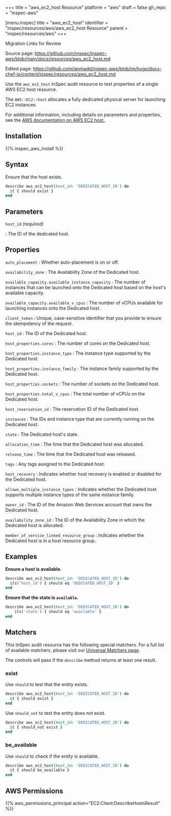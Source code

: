 +++
title = "aws_ec2_host Resource"
platform = "aws"
draft = false
gh_repo = "inspec-aws"

[menu.inspec]
title = "aws_ec2_host"
identifier = "inspec/resources/aws/aws_ec2_host Resource"
parent = "inspec/resources/aws"
+++

<div class="admonition-note">
<p class="admonition-note-title">Migration Links for Review</p>
<div class="admonition-note-text">
<p>Source page: <a href="https://github.com/inspec/inspec-aws/blob/main/docs/resources/aws_ec2_host.md">https://github.com/inspec/inspec-aws/blob/main/docs/resources/aws_ec2_host.md</a></p>
<p>Edited page: <a href="https://github.com/ianmadd/inspec-aws/blob/im/hugo/docs-chef-io/content/inspec/resources/aws_ec2_host.md">https://github.com/ianmadd/inspec-aws/blob/im/hugo/docs-chef-io/content/inspec/resources/aws_ec2_host.md</a></p>
</div>
</div>


Use the `aws_ec2_host` InSpec audit resource to test properties of a single AWS EC2 host resource.

The `AWS::EC2::host` allocates a fully dedicated physical server for launching EC2 instances.

For additional information, including details on parameters and properties, see the [AWS documentation on AWS EC2 host.](https://docs.aws.amazon.com/AWSCloudFormation/latest/UserGuide/aws-resource-ec2-host.html).

## Installation

{{% inspec_aws_install %}}

## Syntax

Ensure that the host exists.

```ruby
describe aws_ec2_host(host_id: 'DEDICATED_HOST_ID') do
  it { should exist }
end
```

## Parameters

`host_id` _(required)_

: The ID of the dedicated host.

## Properties

`auto_placement`
: Whether auto-placement is on or off.

`availability_zone`
: The Availability Zone of the Dedicated host.

`available_capacity.available_instance_capacity`
: The number of instances that can be launched onto the Dedicated host based on the host's available capacity.

`available_capacity.available_v_cpus`
: The number of vCPUs available for launching instances onto the Dedicated host.

`client_token`
: Unique, case-sensitive identifier that you provide to ensure the idempotency of the request.

`host_id`
: The ID of the Dedicated host.

`host_properties.cores`
: The number of cores on the Dedicated host.

`host_properties.instance_type`
: The instance type supported by the Dedicated host.

`host_properties.instance_family`
: The instance family supported by the Dedicated host.

`host_properties.sockets`
: The number of sockets on the Dedicated host.

`host_properties.total_v_cpus`
: The total number of vCPUs on the Dedicated host.

`host_reservation_id`
: The reservation ID of the Dedicated host.

`instances`
: The IDs and instance type that are currently running on the Dedicated host.

`state`
: The Dedicated host's state.

`allocation_time`
: The time that the Dedicated host was allocated.

`release_time`
: The time that the Dedicated host was released.

`tags`
: Any tags assigned to the Dedicated host.

`host_recovery`
: Indicates whether host recovery is enabled or disabled for the Dedicated host.

`allows_multiple_instance_types`
: Indicates whether the Dedicated host supports multiple instance types of the same instance family.

`owner_id`
: The ID of the Amazon Web Services account that owns the Dedicated host.

`availability_zone_id`
: The ID of the Availability Zone in which the Dedicated host is allocated.

`member_of_service_linked_resource_group`
: Indicates whether the Dedicated host is in a host resource group.

## Examples

**Ensure a host is available.**

```ruby
describe aws_ec2_host(host_id: 'DEDICATED_HOST_ID') do
  its('host_id') { should eq 'DEDICATED_HOST_ID' }
end
```

**Ensure that the state is `available`.**

```ruby
describe aws_ec2_host(host_id: 'DEDICATED_HOST_ID') do
    its('state') { should eq 'available' }
end
```

## Matchers

This InSpec audit resource has the following special matchers. For a full list of available matchers, please visit our [Universal Matchers page](https://www.inspec.io/docs/reference/matchers/).

The controls will pass if the `describe` method returns at least one result.

### exist

Use `should` to test that the entity exists.

```ruby
describe aws_ec2_host(host_id: 'DEDICATED_HOST_ID') do
  it { should exist }
end
```

Use `should_not` to test the entity does not exist.

```ruby
describe aws_ec2_host(host_id: 'DEDICATED_HOST_ID') do
  it { should_not exist }
end
```

### be_available

Use `should` to check if the entity is available.

```ruby
describe aws_ec2_host(host_id: 'DEDICATED_HOST_ID') do
  it { should be_available }
end
```

## AWS Permissions

{{% aws_permissions_principal action="EC2:Client:DescribeHostsResult" %}}
